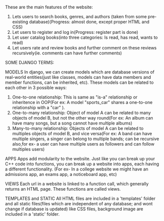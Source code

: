 These are the main features of the website:
1. Lets users to search books, genres, and authors (taken from some pre-existing database)(Progress: almost done, except proper HTML and CSS)
2. Let users to register and log in(Progress: register part is done)
3. Let user catalog books(into three categories: Is read, has read, wants to read)
4. Let users rate and review books and further comment on these reviews recursively(ie. comments can have further comments)

SOME DJANGO TERMS:

MODELS
In django, we can create models which are database versions of real-world entities(just like classes, models can have data members and member functions, can be inherited, etc). These models can be related to each other in 3 possible ways:
1. One-to-one relationship: This is same as "is-a" relationship or inheritence in OOP(For ex: A model "sports_car" shares a one-to-one relationship with a "car" ).
2. One-to-many relationship: Object of model A can be related to many objects of model B, but not the other way round(For ex: An album can have many songs, but a song cannot have multiple albums)
3. Many-to-many relationship: Objects of model A can be related to multiples objects of model B, and vice versa(For ex: A band can have multiple singers, a singer can belong to multiple bands; can be recursive also,for ex- a user can have multiple users as followers and can follow multiples users)

APPS
Apps add modularity to the website. Just like you can break up your C++ code into functions, you can break up a website into apps, each having a different functionality. (For ex- In a college website we might have an admissions app, an exams app, a noticeboard app, etc)

VIEWS
Each url in a website is linked to a function call, which generally returns an HTML page. These functions are called views.

TEMPLATES and STATIC
All HTML files are included in a 'templates' folder and all static files(files which are independent of any database; and wont change if database is updated) like CSS files, background image are included in a 'static' folder.
